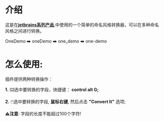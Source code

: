 # 介绍

这是在[**jetbrains系列产品** ](https://plugins.jetbrains.com)中使用的一个简单的命名风格转换器，可以在多种命名风格之间进行转换。

OneDemo ➡️ oneDemo ➡️ one_demo ➡️ one-demo

# 怎么使用:

插件提供两种转换操作：

**1.** ⌨️选中要转换的字段，快捷键： **control alt G;** 

**2.** 🖱️选中要转换的字段, **鼠标右键**, 然后点击 **"Convert It"** 选项;

**⚠️注意**: 字段的长度不能超过100个字符!

